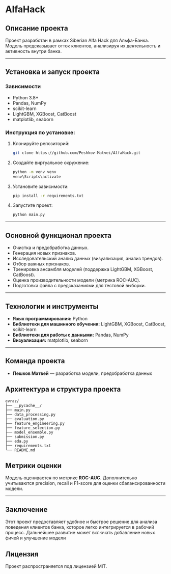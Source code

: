 # AlfaHack

## Описание проекта


Проект разработан в рамках Siberian Alfa Hack для Альфа-Банка. Модель предсказывает отток клиентов, анализируя их деятельность и активность внутри банка.

---

## Установка и запуск проекта

### Зависимости

- Python 3.8+
- Pandas, NumPy
- scikit-learn
- LightGBM, XGBoost, CatBoost
- matplotlib, seaborn

### Инструкция по установке:

1. Клонируйте репозиторий:
    ```bash
    git clone https://github.com/Peshkov-Matvei/AlfaHack.git
    ```

2. Создайте виртуальное окружение:
    ```bash
    python -m venv venv
    venv\Scripts\activate
    ```

3. Установите зависимости:
    ```bash
    pip install -r requirements.txt
    ```

4. Запустите проект:
    ```bash
    python main.py
    ```

---

## Основной функционал проекта

- Очистка и предобработка данных.
- Генерация новых признаков.
- Исследовательский анализ данных (визуализация, анализ трендов).
- Отбор важных признаков.
- Тренировка ансамбля моделей (поддержка LightGBM, XGBoost, CatBoost).
- Оценка производительности модели (метрика ROC-AUC).
- Подготовка файла с предсказаниями для тестовой выборки.

---

## Технологии и инструменты

- **Язык программирования:** Python
- **Библиотеки для машинного обучения:** LightGBM, XGBoost, CatBoost, scikit-learn
- **Библиотеки для работы с данными:** Pandas, NumPy
- **Визуализация:** matplotlib, seaborn

---

## Команда проекта
- **Пешков Матвей** — разработка модели, предобработка данных


## Архитектура и структура проекта

```plaintext
evraz/
├── __pycache__/
├── main.py
├── data_processing.py
├── evaluation.py
├── feature_engineering.py
├── feature_selection.py
├── model_ensemble.py
├── submission.py
├── eda.py
├── requirements.txt
└── README.md
```


## Метрики оценки

Модель оценивается по метрике **ROC-AUC**. Дополнительно учитываются precision, recall и F1-score для оценки сбалансированности модели.

---

## Заключение

Этот проект предоставляет удобное и быстрое решение для анализа поведения клиентов банка, которое легко интегрируется в рабочий процесс. Дальнейшее развитие может включать добавление новых фичей и улучшение модели

## Лицензия

Проект распространяется под лицензией MIT.

